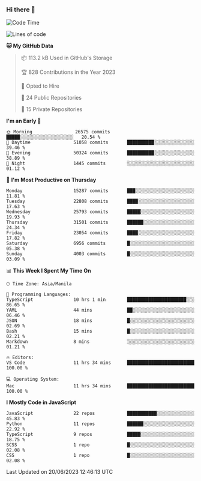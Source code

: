 ### Hi there 👋

<!--START_SECTION:waka-->
![Code Time](http://img.shields.io/badge/Code%20Time-323%20hrs%2047%20mins-blue)

![Lines of code](https://img.shields.io/badge/From%20Hello%20World%20I%27ve%20Written-57.6%20million%20lines%20of%20code-blue)

**🐱 My GitHub Data** 

> 📦 113.2 kB Used in GitHub's Storage 
 > 
> 🏆 828 Contributions in the Year 2023
 > 
> 💼 Opted to Hire
 > 
> 📜 24 Public Repositories 
 > 
> 🔑 15 Private Repositories 
 > 
**I'm an Early 🐤** 

```text
🌞 Morning                26575 commits       █████░░░░░░░░░░░░░░░░░░░░   20.54 % 
🌆 Daytime                51058 commits       ██████████░░░░░░░░░░░░░░░   39.46 % 
🌃 Evening                50324 commits       ██████████░░░░░░░░░░░░░░░   38.89 % 
🌙 Night                  1445 commits        ░░░░░░░░░░░░░░░░░░░░░░░░░   01.12 % 
```
📅 **I'm Most Productive on Thursday** 

```text
Monday                   15287 commits       ███░░░░░░░░░░░░░░░░░░░░░░   11.81 % 
Tuesday                  22808 commits       ████░░░░░░░░░░░░░░░░░░░░░   17.63 % 
Wednesday                25793 commits       █████░░░░░░░░░░░░░░░░░░░░   19.93 % 
Thursday                 31501 commits       ██████░░░░░░░░░░░░░░░░░░░   24.34 % 
Friday                   23054 commits       ████░░░░░░░░░░░░░░░░░░░░░   17.82 % 
Saturday                 6956 commits        █░░░░░░░░░░░░░░░░░░░░░░░░   05.38 % 
Sunday                   4003 commits        █░░░░░░░░░░░░░░░░░░░░░░░░   03.09 % 
```


📊 **This Week I Spent My Time On** 

```text
🕑︎ Time Zone: Asia/Manila

💬 Programming Languages: 
TypeScript               10 hrs 1 min        ██████████████████████░░░   86.65 % 
YAML                     44 mins             ██░░░░░░░░░░░░░░░░░░░░░░░   06.46 % 
JSON                     18 mins             █░░░░░░░░░░░░░░░░░░░░░░░░   02.69 % 
Bash                     15 mins             █░░░░░░░░░░░░░░░░░░░░░░░░   02.21 % 
Markdown                 8 mins              ░░░░░░░░░░░░░░░░░░░░░░░░░   01.21 % 

🔥 Editors: 
VS Code                  11 hrs 34 mins      █████████████████████████   100.00 % 

💻 Operating System: 
Mac                      11 hrs 34 mins      █████████████████████████   100.00 % 
```

**I Mostly Code in JavaScript** 

```text
JavaScript               22 repos            ███████████░░░░░░░░░░░░░░   45.83 % 
Python                   11 repos            ██████░░░░░░░░░░░░░░░░░░░   22.92 % 
TypeScript               9 repos             █████░░░░░░░░░░░░░░░░░░░░   18.75 % 
SCSS                     1 repo              █░░░░░░░░░░░░░░░░░░░░░░░░   02.08 % 
CSS                      1 repo              █░░░░░░░░░░░░░░░░░░░░░░░░   02.08 % 
```




 Last Updated on 20/06/2023 12:46:13 UTC
<!--END_SECTION:waka-->
